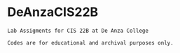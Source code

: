# DeAnzaCIS22B


``Lab Assigments for CIS 22B at De Anza College``

``Codes are for educational and archival purposes only.``
